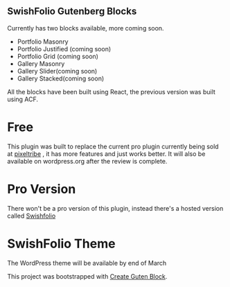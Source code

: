 ## SwishFolio Gutenberg Blocks
Currently has two blocks available, more coming soon.

- Portfolio Masonry
- Portfolio Justified (coming soon)
- Portfolio Grid (coming soon)
- Gallery Masonry
- Gallery Slider(coming soon)
- Gallery Stacked(coming soon)

All the blocks have been built using React, the previous version was built using ACF.

# Free
This plugin was built to replace the current pro plugin currently being sold at [pixeltribe](https://portfolio.thepixeltribe.com/) , it has more features and just works better. It will also be available on wordpress.org after the review is complete.

# Pro Version
There won't be a pro version of this plugin, instead there's a hosted version called [Swishfolio](http://swishfolio.com/) 

# SwishFolio Theme
The WordPress theme will be available by end of March

This project was bootstrapped with [Create Guten Block](https://github.com/ahmadawais/create-guten-block).